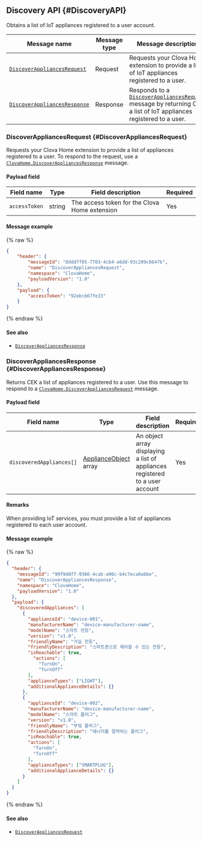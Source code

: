 ## Discovery API {#DiscoveryAPI}

Obtains a list of IoT appliances registered to a user account.

| Message name  | Message type  | Message description  |
|------------------|-----------|---------------------------------------------|
| [`DiscoverAppliancesRequest`](#DiscoverAppliancesRequest)  | Request  | Requests your Clova Home extension to provide a list of IoT appliances registered to a user.  |
| [`DiscoverAppliancesResponse`](#DiscoverAppliancesResponse)  | Response | Responds to a [`DiscoverAppliancesRequest`](#DiscoverAppliancesRequest) message by returning CEK a list of IoT appliances registered to a user. |

### DiscoverAppliancesRequest {#DiscoverAppliancesRequest}
Requests your Clova Home extension to provide a list of appliances registered to a user. To respond to the request, use a [`ClovaHome.DiscoverAppliancesResponse`](DiscoverAppliancesResponse) message.

#### Payload field

| Field name  | Type  | Field description  | Required |
|---------------|---------|-----------------------------|---------|
| `accessToken`  | string  | The access token for the Clova Home extension  | Yes  |

#### Message example

{% raw %}
```json
{
    "header": {
        "messageId": "8ddd7f05-7703-4cb4-a6dd-93c209c6647b",
        "name": "DiscoverAppliancesRequest",
        "namespace": "ClovaHome",
        "payloadVersion": "1.0"
    },
    "payload": {
        "accessToken": "92ebcb67fe33"
    }
}
```
{% endraw %}

#### See also
* [`DiscoverAppliancesResponse`](DiscoverAppliancesResponse)

### DiscoverAppliancesResponse {#DiscoverAppliancesResponse}
Returns CEK a list of appliances registered to a user. Use this message to respond to a [`ClovaHome.DiscoverAppliancesRequest`](DiscoverAppliancesRequest) message.

#### Payload field

| Field name  | Type  | Field description  | Required |
|---------------|---------|-----------------------------|---------|
| `discoveredAppliances[]`  | [ApplianceObject](#ApplianceObject) array  | An object array displaying a list of appliances registered to a user account  | Yes  |

#### Remarks
When providing IoT services, you must provide a list of appliances registered to each user account.

#### Message example

{% raw %}
```json
{
  "header": {
    "messageId": "99f9d8ff-9366-4cab-a90c-b4c7eca0abbe",
    "name": "DiscoverAppliancesResponse",
    "namespace": "ClovaHome",
    "payloadVersion": "1.0"
  },
  "payload": {
    "discoveredAppliances": [
      {
        "applianceId": "device-001",
        "manufacturerName": "device-manufacturer-name",
        "modelName": "스마트 전등",
        "version": "v1.0",
        "friendlyName": "거실 전등",
        "friendlyDescription": "스마트폰으로 제어할 수 있는 전등",
        "isReachable": true,
          "actions": [
            "TurnOn",
            "TurnOff"
        ],
        "applianceTypes": ["LIGHT"],
        "additionalApplianceDetails": {}
      },
      {
        "applianceId": "device-002",
        "manufacturerName": "device-manufacturer-name",
        "modelName": "스마트 플러그",
        "version": "v1.0",
        "friendlyName": "부엌 플러그",
        "friendlyDescription": "에너지를 절약하는 플러그",
        "isReachable": true,
        "actions": [
          "TurnOn",
          "TurnOff"
        ],
        "applianceTypes": ["SMARTPLUG"],
        "additionalApplianceDetails": {}
      }
    ]
  }
}
```
{% endraw %}

#### See also
* [`DiscoverAppliancesRequest`](DiscoverAppliancesRequest)